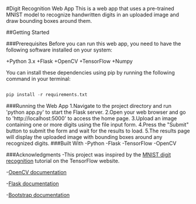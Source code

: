 #Digit Recognition Web App 
This is a web app that uses a pre-trained MNIST model to recognize handwritten digits in an uploaded image and draw bounding boxes around them.

##Getting Started

###Prerequisites
Before you can run this web app, you need to have the following software installed on your system:

+Python 3.x
+Flask
+OpenCV
+TensorFlow
+Numpy

You can install these dependencies using pip by running the following command in your terminal:
```python

pip install -r requirements.txt
```
###Running the Web App
1.Navigate to the project directory and run 'python app.py' to start the Flask server.
2.Open your web browser and go to 'http://localhost:5000' to access the home page.
3.Upload an image containing one or more digits using the file input form.
4.Press the "Submit" button to submit the form and wait for the results to load.
5.The results page will display the uploaded image with bounding boxes around any recognized digits.
###Built With 
-Python
-Flask
-TensorFlow
-OpenCV

###Acknowledgments
-This project was inspired by the [MNIST digit recognition](https://www.tensorflow.org/tutorials/keras/classification) tutorial on the TensorFlow website.

-[OpenCV documentation](https://docs.opencv.org/4.x/)

-[Flask documentation](https://flask.palletsprojects.com/en/2.1.x/)

-[Bootstrap documentation](https://getbootstrap.com/docs/5.1/getting-started/introduction/)


